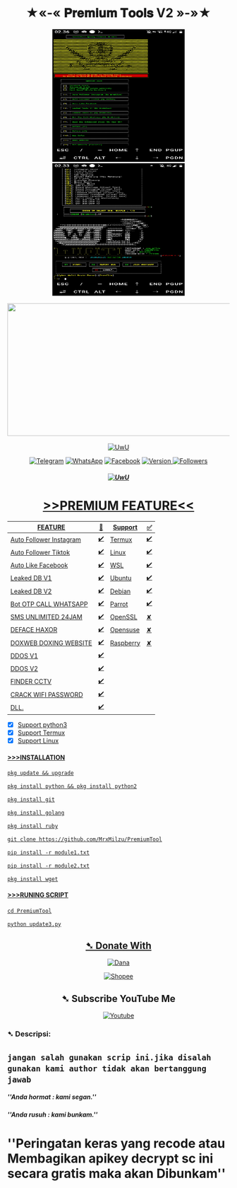<h1 align="center">
  ★«-« 𝐏𝐫𝐞𝐦𝐢𝐮𝐦 𝐓𝐨𝐨𝐥𝐬 V2 »-»★
</h1>
<p align="center">
  <img height="300px" width="300px" src="Foto/foto2.jpg">
  <img height="300px" width="300px" src="Foto/foto1.jpg">
</p>
<p align="center">
<img src="https://media1.tenor.com/m/oDI9G-MmSQsAAAAC/zenitsu-kimetsu-no-yaiba.gif" width="600" height="300">
</p>
<p align="center">
<a href="https://github.com/MrxMilzu"><img src="http://readme-typing-svg.herokuapp.com?color=E9967A&center=true&vCenter=true&multiline=false&lines=License+Dijual+Beli+Sama+MrxMilzx" alt="UwU">
</p>
<p align="center">
<a href="https://t.me/Execvy"><img title="Telegram" src="https://img.shields.io/badge/Telegram-blue?logo=Telegram&logoColor=blue&labelColor=white&style=flat-square"></a>
<a href="https://wa.me/6283185088407"><img title="WhatsApp" src="https://img.shields.io/badge/WhatsApp-green?logo=WhatsApp&logoColor=greed&labelColor=white&style=flat-square"></a>
<a href="https://web.facebook.com/profile.php?id=100071637038126"><img title="Facebook" src="https://img.shields.io/badge/Facebook-blue?logo=Facebook&logoColor=blue&labelColor=white&style=flat-square"></a>
<a href="https://deno.land" target="_blank">
<img src="https://img.shields.io/badge/Version-0.2-7DCDE3?style=for-the-badge" alt="Version">
<a href="https://github.com/MrxMilzu?tab=followers"><img title="Followers" src="https://img.shields.io/github/followers/MrxMilzu?logo=Github&color=green&style=flat-square"></a>
</p>
<h5 align="center">
<a href="https://github.com/MrxMilzu"><img src="http://readme-typing-svg.herokuapp.com?color=E9967A&center=true&vCenter=true&multiline=false&lines=Script+Premium+License+Berbayar" alt="UwU">
</h5>

<h1 align="center"> >>PREMIUM FEATURE<< </h1>

| FEATURE |🌱| Support |✅|
| ------------- | ------------- | ------------- | ------------- |
| Auto Follower Instagram |✔️| Termux |✔️|
| Auto Follower Tiktok  |✔️| Linux |✔️|
| Auto Like Facebook  |✔️| WSL |✔️|
| Leaked DB V1  |✔️| Ubuntu |✔️|
| Leaked DB V2  |✔️| Debian |✔️|
| Bot OTP CALL WHATSAPP  |✔️| Parrot |✔️|
| SMS UNLIMITED 24JAM  |✔️| OpenSSL |✘|
| DEFACE HAXOR |✔️| Opensuse |✘|
| DOXWEB DOXING WEBSITE  |✔️| Raspberry |✘|
| DDOS V1 |✔️|
| DDOS V2  |✔️|
| FINDER CCTV  |✔️|
| CRACK WIFI PASSWORD  |✔️|
| DLL.  |✔️|

- [x] Support python3                                  
- [x] Support Termux
- [x] Support Linux
#### >>>INSTALLATION
```
pkg update && upgrade
```
```
pkg install python && pkg install python2
```
```
pkg install git
```
```
pkg install golang
```
```
pkg install ruby
```
```
git clone https://github.com/MrxMilzu/PremiumTool
```
```
pip install -r module1.txt
```
```
pip install -r module2.txt
```
```
pkg install wget
```
#### >>>RUNING SCRIPT
```
cd PremiumTool
```
```
python update3.py
```

<h2 align="center" >➷ Donate With</h2>
<p align="center">
<a href="https://link.dana.id/qr/3u8s8cbp"><img title="Dana" src="https://img.shields.io/badge/Dana-Blue?logo=Devpost&logoColor=Red&labelColor=Blue&style=for-the-badge"></a>
</p>
<p align="center">
<a href="https://shp.ee/a8kx89x?smtt=0.0.9"><img title="Shopee" src="https://img.shields.io/badge/Shopee-Orange?logo=Shopee&logoColor=Black&labelColor=white&style=for-the-badge"></a>
</p>
<h2 align="center">➷ Subscribe YouTube Me</h2>
<p align="center">
<a href="https://youtube.com/channel/UCqHIxnz-uxVzLXARplFzzqQ"><img title="Youtube" src="https://img.shields.io/badge/YouTube-SUBSCRIBE-red?logo=YouTube&logoColor=White&labelColor=Black&style=for-the-badge"></a></p>

<h3>➷ Descripsi:</h3>

## ``jangan salah gunakan scrip ini.jika disalah gunakan kami author tidak akan bertanggung jawab``


##### ''Anda hormat : kami segan.''
##### ''Anda rusuh : kami bunkam.''
# ''Peringatan keras yang recode atau Membagikan apikey decrypt sc ini secara gratis maka akan Dibunkam''
